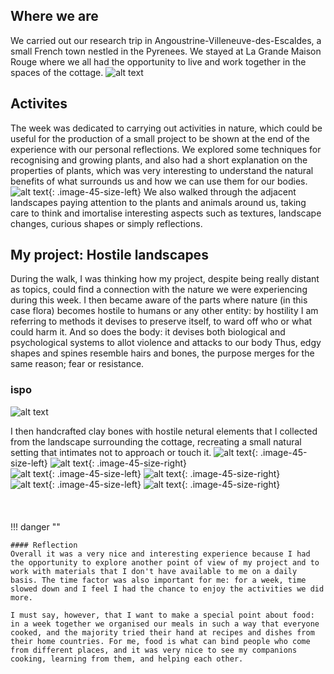 ## Where we are
We carried out our research trip in Angoustrine-Villeneuve-des-Escaldes, a small French town nestled in the Pyrenees. We stayed at La Grande Maison Rouge where we all had the opportunity to live and work together in the spaces of the cottage.
![alt text](../images/research_trip/1.png)

## Activites
The week was dedicated to carrying out activities in nature, which could be useful for the production of a small project to be shown at the end of the experience with our personal reflections.
We explored some techniques for recognising and growing plants, and also had a short explanation on the properties of plants, which was very interesting to understand the natural benefits of what surrounds us and how we can use them for our bodies.
![alt text](../images/research_trip/IMG_0602.jpg){: .image-45-size-left}
We also walked through the adjacent landscapes paying attention to the plants and animals around us, taking care to think and imortalise interesting aspects such as textures, landscape changes, curious shapes or simply reflections.

## My project: Hostile landscapes

During the walk, I was thinking how my project, despite being really distant as topics, could find a connection with the nature we were experiencing during this week.
I then became aware of the parts where nature (in this case flora) becomes hostile to humans or any other entity: by hostility I am referring to methods it devises to preserve itself, to ward off who or what could harm it. And so does the body: it devises both biological and psychological systems to allot violence and attacks to our body
Thus, edgy shapes and spines resemble hairs and bones, the purpose merges for the same reason; fear or resistance.
<br>

### ispo
![alt text](<../images/research_trip/Risorsa 17RT1.png>)

I then handcrafted clay bones with hostile netural elements that I collected from the landscape surrounding the cottage, recreating a small natural setting that intimates not to approach or touch it.
![alt text](../images/research_trip/IMG_0640.jpg){: .image-45-size-left}
![alt text](../images/research_trip/IMG_0641.jpg){: .image-45-size-right}
<br>
![alt text](../images/research_trip/IMG_0647.jpg){: .image-45-size-left}
![alt text](../images/research_trip/IMG_0648_(1).jpg){: .image-45-size-right}
<br>
![alt text](../images/research_trip/IMG_0663_(1).jpg){: .image-45-size-left}
![alt text](../images/research_trip/IMG_0664.jpg){: .image-45-size-right}
<br>
<br>
<br>
<br>
!!! danger ""

    #### Reflection
    Overall it was a very nice and interesting experience because I had the opportunity to explore another point of view of my project and to work with materials that I don't have available to me on a daily basis. The time factor was also important for me: for a week, time slowed down and I feel I had the chance to enjoy the activities we did more.
    
    I must say, however, that I want to make a special point about food: in a week together we organised our meals in such a way that everyone cooked, and the majority tried their hand at recipes and dishes from their home countries. For me, food is what can bind people who come from different places, and it was very nice to see my companions cooking, learning from them, and helping each other.
